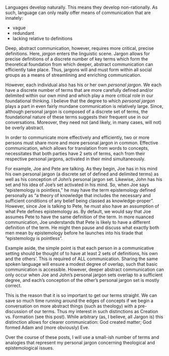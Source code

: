 Languages develop naturally. This means they develop non-rationally. As such, language can only really offer means of communication that are innately:

- vague
- redundant
- lacking relative to definitions

Deep, abstract communication, however, requires more critical, precise definitions. Here, _jargon_ enters the linguistic scene. Jargon allows for precise definitions of a discrete number of key terms which form the theoretical foundation from which deeper, abstract communication can efficiently take place. Thus, jargons will and must form within all social groups as a means of streamlining and enriching communication.

However, each individual also has his or her own _personal jargon_. We each have a discrete number of terms that are more carefully defined and/or delimited within our own mind and which play a more critical role in our foundational thinking. I believe that the degree to which _personal jargon_ plays a part in even fairly mundane communication is relatively large. Since, although personal jargon is composed of a discrete set of terms, the foundational nature of these terms suggests their frequent use in our conversations. Moreover, they need not (and likely, in many cases, will not) be overly abstract.

In order to communicate more effectively and efficiently, two or more persons must share more and more personal jargon in common. Effective communication, which allows for translation from words to concepts, necessitates that both parties have 2 sets of terms, each from their respective personal jargons, activated in their mind simultaneously.

For example, Joe and Pete are talking. As they begin, Joe has in his mind his own personal jargon (a discrete set of defined and delimited terms) as well as his conception of John’s personal jargon set. Likewise, John has his set and his idea of Joe’s set activated in his mind. So, when Joe says “epistemology is pointless,” he may have the term epistemology defined personally as “a theory of knowledge that includes the necessary and sufficient conditions of any belief being classed as knowledge-proper”. However, since Joe is talking to Pete, he must also have an assumption of what Pete defines epistemology as. By default, we would say that Joe assumes Pete to have the same definition of the term. In more nuanced communication, Joe understands that Pete is likely to have a different definition of the term. He might then pause and discuss what exactly both men mean by epistemology before he launches into his tirade that “epistemology is pointless”.

Example aside, the simple point is that each person in a communicative setting should be thought of to have at least 2 sets of definitions, his own and the others’. This is required of ALL communication. Sharing the same spoken language will ensure a modest degree of overlap, such that basic communication is accessible. However, deeper abstract communication can only occur when Joe and John’s personal jargon sets overlap to a sufficient degree, and each’s conception of the other’s personal jargon set is mostly correct.

This is the reason that it is so important to get our terms straight. We can save so much time running around the edges of concepts if we begin a conversation on more abstract things (such as theology) with a pre-discussion of our terms. Thus my interest in such distinctions as Creation vs. Formation (see this post). While arbitrary (as, I believe, all Jargon is) this distinction allows for clearer communication: God created matter; God formed Adam and (more obviously) Eve.

Over the course of these posts, I will use a small-ish number of terms and analogies that represent my personal jargon concerning theological and epistemological issues.
